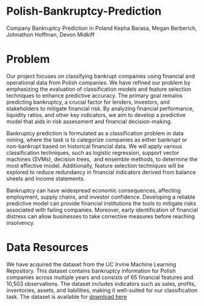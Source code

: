 # Polish-Bankruptcy-Prediction
Company Bankruptcy Prediction in Poland
Kepha Barasa, Megan Berberich,  Johnathon Hoffman, Devon Midkiff

# Problem

Our project focuses on classifying bankrupt companies using financial and operational data from Polish companies. We have refined our problem by emphasizing the evaluation of classification models and feature selection techniques to enhance predictive accuracy. The primary goal remains predicting bankruptcy, a crucial factor for lenders, investors, and stakeholders to mitigate financial risk. By analyzing financial performance, liquidity ratios, and other key indicators, we aim to develop a predictive model that aids in risk assessment and financial decision-making.

Bankruptcy prediction is formulated as a classification problem in data mining, where the task is to categorize companies as either bankrupt or non-bankrupt based on historical financial data. We will apply various classification techniques, such as logistic regression, support vector machines (SVMs), decision trees,  and ensemble methods, to determine the most effective model. Additionally, feature selection techniques will be explored to reduce redundancy in financial indicators derived from balance sheets and income statements.

Bankruptcy can have widespread economic consequences, affecting employment, supply chains, and investor confidence. Developing a reliable predictive model can provide financial institutions the tools to mitigate risks associated with failing companies. Moreover, early identification of financial distress can allow businesses to take corrective measures before reaching insolvency.

# Data Resources

We have acquired the dataset from the UC Irvine Machine Learning Repository. This dataset contains bankruptcy information for Polish companies across multiple years and consists of 65 financial features and 10,503 observations. The dataset includes indicators such as sales, profits, inventories, assets, and liabilities, making it well-suited for our classification task. The dataset is available for [download here](https://archive.ics.uci.edu/dataset/365/polish+companies+bankruptcy+data)
